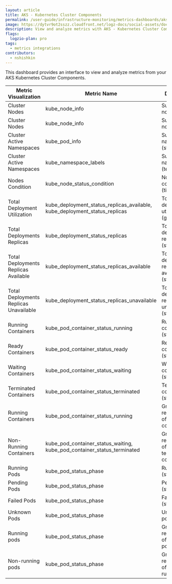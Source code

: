 ```yaml
---
layout: article
title: AKS - Kubernetes Cluster Components
permalink: /user-guide/infrastructure-monitoring/metrics-dashboards/aks-kubernetes-cluster-components.html 
image: https://dytvr9ot2sszz.cloudfront.net/logz-docs/social-assets/docs-social.jpg
description: View and analyze metrics with AKS - Kubernetes Cluster Components
flags:
  logzio-plan: pro
tags:
  - metrics integrations
contributors:
  - nshishkin
---
```


This dashboard provides an interface to view and analyze metrics from your AKS Kubernetes Cluster Components.

| Metric Visualization | Metric Name | Description |
|----------------------|-------------|-------------|
| Cluster Nodes | kube_node_info | Sum of cluster nodes (stats)  |
| Cluster Nodes | kube_node_info | Sum of cluster nodes (text) |
| Cluster Active Namespaces | kube_pod_info | Sum of active namespace (stata)  |
| Cluster Active Namespaces | kube_namespace_labels | Sum of active namespace (text) |
| Nodes Condition | kube_node_status_condition | Nodes condition (timeseries) |
| Total Deployment Utilization | kube_deployment_status_replicas_available, kube_deployment_status_replicas | Total deployment utilization (gauge) |
| Total Deployments Replicas | kube_deployment_status_replicas | Total deployments replicas (stats) |
| Total Deployments Replicas Available | kube_deployment_status_replicas_available | Total deployments replicas available (stats) |
| Total Deployments Replicas Unavailable | kube_deployment_status_replicas_unavailable | Total deployments replicas unavailable (stats) |
| Running Containers | kube_pod_container_status_running | Running containers (stats) |
| Ready Containers | kube_pod_container_status_ready | Ready containers (stats) |
| Waiting Containers | kube_pod_container_status_waiting | Waiting containers (stats) |
| Terminated Containers | kube_pod_container_status_terminated | Terminated containers (stats) |
| Running Containers | kube_pod_container_status_running | Graphic representation of running containers |
| Non-Running Containers | kube_pod_container_status_waiting, kube_pod_container_status_terminated | Graphic representation of waiting and terminated containers |
| Running Pods | kube_pod_status_phase  | Running pods (stats) |
| Pending Pods | kube_pod_status_phase | Pending pods (stats) |
| Failed Pods | kube_pod_status_phase | Failed pods (stats) |
| Unknown Pods | kube_pod_status_phase | Unknown pods (stats) |
| Running pods | kube_pod_status_phase | Graphic representation of running pods |
| Non-running pods | kube_pod_status_phase | Graphic representation of non-running pods |
